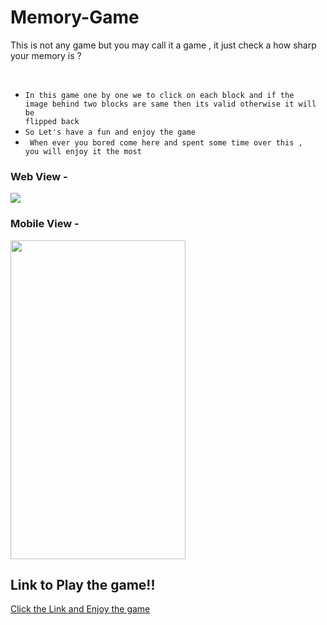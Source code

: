 # Memory-Game
This is not any game but you may call it a game , it just check a how sharp your memory is ?  

<br>

+ <code>In this game one by one we to click on each block and if the image behind two blocks are same then its valid otherwise it will be flipped back  </code>
+ <code>So Let's have a fun and enjoy the game </code>
+ <code> When ever you bored come here and spent some time over this , you will enjoy it the most </code>


### Web View - 
<img src="https://user-images.githubusercontent.com/66429038/120224896-edabaf00-c261-11eb-9f37-989dc1a12081.png">


### Mobile View - 
<img src="https://user-images.githubusercontent.com/66429038/120230645-6c5a1980-c26d-11eb-91e6-06c349b34ea1.jpeg" width="280" height="510">


<h2>Link to Play the game!!</h2>
<a href="https://kartikey0205.github.io/Memory-Game/"> Click the Link and Enjoy the game</a> 
